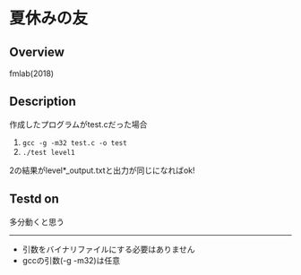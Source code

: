 # 夏休みの友

## Overview
fmlab(2018)

## Description
作成したプログラムがtest.cだった場合
1. `gcc -g -m32 test.c -o test`
2. `./test level1`

2の結果がlevel*_output.txtと出力が同じになればok!

## Testd on
多分動くと思う


---
* 引数をバイナリファイルにする必要はありません
* gccの引数(-g -m32)は任意


